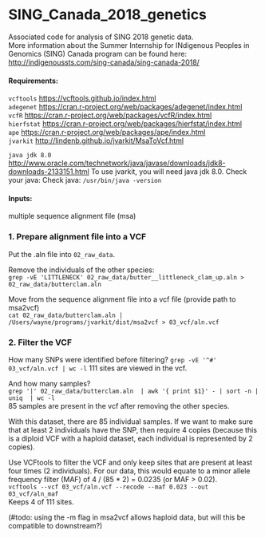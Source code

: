 # SING_Canada_2018_genetics
Associated code for analysis of SING 2018 genetic data.    
More information about the Summer Internship for INdigenous Peoples in Genomics (SING) Canada program can be found here: http://indigenoussts.com/sing-canada/sing-canada-2018/

#### Requirements:    
`vcftools`    https://vcftools.github.io/index.html    
`adegenet`    https://cran.r-project.org/web/packages/adegenet/index.html    
`vcfR`    https://cran.r-project.org/web/packages/vcfR/index.html    
`hierfstat`     https://cran.r-project.org/web/packages/hierfstat/index.html    
`ape`     https://cran.r-project.org/web/packages/ape/index.html    
`jvarkit`    http://lindenb.github.io/jvarkit/MsaToVcf.html    

`java jdk 8.0`    http://www.oracle.com/technetwork/java/javase/downloads/jdk8-downloads-2133151.html
To use jvarkit, you will need java jdk 8.0. Check your java: 
Check java:
`/usr/bin/java -version`     

#### Inputs:
multiple sequence alignment file (msa)    

### 1. Prepare alignment file into a VCF
Put the .aln file into `02_raw_data`.        

Remove the individuals of the other species:    
`grep -vE 'LITTLENECK' 02_raw_data/butter__littleneck_clam_up.aln > 02_raw_data/butterclam.aln`

Move from the sequence alignment file into a vcf file (provide path to msa2vcf)    
`cat 02_raw_data/butterclam.aln | /Users/wayne/programs/jvarkit/dist/msa2vcf > 03_vcf/aln.vcf`

### 2. Filter the VCF
How many SNPs were identified before filtering?
`grep -vE '^#' 03_vcf/aln.vcf | wc -l`
111 sites are viewed in the vcf.   

And how many samples?    
`grep '|' 02_raw_data/butterclam.aln  | awk '{ print $1}' - | sort -n | uniq  | wc -l`    
85 samples are present in the vcf after removing the other species.   

With this dataset, there are 85 individual samples. If we want to make sure that at least 2 individuals have the SNP, then require 4 copies (because this is a diploid VCF with a haploid dataset, each individual is represented by 2 copies).  

Use VCFtools to filter the VCF and only keep sites that are present at least four times (2 individuals). For our data, this would equate to a minor allele frequency filter (MAF) of 4 / (85 * 2) = 0.0235 (or MAF > 0.02).   
`vcftools --vcf 03_vcf/aln.vcf --recode --maf 0.023 --out 03_vcf/aln_maf`     
Keeps 4 of 111 sites.   

(#todo: using the -m flag in msa2vcf allows haploid data, but will this be compatible to downstream?)


